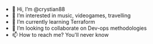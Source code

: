 - 👋 Hi, I’m @crystian88
- 👀 I’m interested in music, videogames, travelling
- 🌱 I’m currently learning Terraform
- 💞️ I’m looking to collaborate on Dev-ops methodologies
- 📫 How to reach me? You'll never know

<!---
crystian88/crystian88 is a ✨ special ✨ repository because its `README.md` (this file) appears on your GitHub profile.
You can click the Preview link to take a look at your changes.
--->
